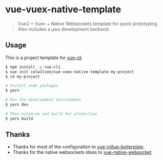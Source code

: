 # vue-vuex-native-template

> Vue2 + Vuex + Native Websockets template for quick prototyping. Also includes a μws development backend.

## Usage

This is a project template for [vue-cli](https://github.com/vuejs/vue-cli).

``` bash
$ npm install -g vue-cli
$ vue init colwilson/vue-vuex-native-template my-project
$ cd my-project

# Install node packages
$ yarn

# Run the development environment
$ yarn dev

# Then minimize and build for production
$ yarn build
```

## Thanks
* Thanks for most of the configuration to [vue-rollup-boilerplate](https://github.com/dangvanthanh/vue-rollup-boilerplate).
* Thanks for the native websockets ideas to [vue-native-websocket](https://github.com/nathantsoi/vue-native-websocket).

